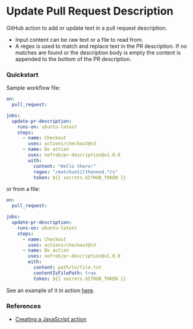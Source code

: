 
# Update Pull Request Description

GitHub action to add or update text in a pull request description.  
- Input content can be raw text or a file to read from.
- A regex is used to match and replace text in the PR description. If no matches are found or the description body is empty the content is appended to the bottom of the PR description.

### Quickstart

Sample workflow file:

```yaml
on:
  pull_request:

jobs:
  update-pr-description:
    runs-on: ubuntu-latest
    steps:
      - name: Checkout
        uses: actions/checkout@v3
      - name: Do action
        uses: nefrob/pr-description@v1.0.0
        with:
          content: "Hello there!"
          regex: "/matchuntilthenend.*/s"
          token: ${{ secrets.GITHUB_TOKEN }}
```

or from a file:

```yaml
on:
  pull_request:

jobs:
  update-pr-description:
    runs-on: ubuntu-latest
    steps:
      - name: Checkout
        uses: actions/checkout@v3
      - name: Do action
        uses: nefrob/pr-description@v1.0.0
        with:
          content: path/to/file.txt
          contentIsFilePath: true
          token: ${{ secrets.GITHUB_TOKEN }}
```

See an example of it in action [here](https://github.com/nefrob/pr-action-test/pull/1).

### References

- [Creating a JavaScript action](https://docs.github.com/en/actions/creating-actions/creating-a-javascript-action)